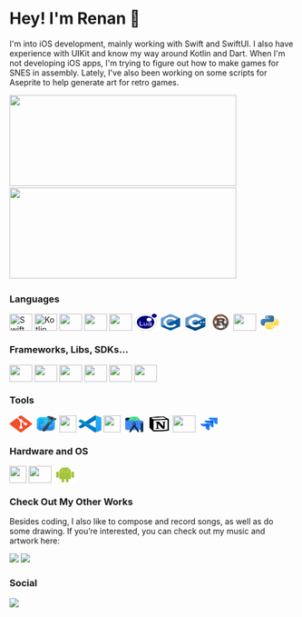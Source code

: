 # Hey! I'm Renan 👋

I'm into iOS development, mainly working with Swift and SwiftUI. I also have experience with UIKit and know my way around Kotlin and Dart.
When I'm not developing iOS apps, I'm trying to figure out how to make games for SNES in assembly.
Lately, I've also been working on some scripts for Aseprite to help generate art for retro games.

<div style="display: inline_block">
    <img width="400cm" height="160cm" src="https://github-readme-stats.vercel.app/api?username=maganharenan&show_icons=true&theme=tokyonight&border_radius=16"/>
    <img width="400cm" height="160cm" src="https://github-readme-stats.vercel.app/api/top-langs/?username=maganharenan&layout=compact&theme=tokyonight&border_radius=16"/>
</div>

### Languages
<div style="display: inline_block">
    <img align="center" height="30" width="40" src="https://cdn.jsdelivr.net/gh/devicons/devicon/icons/swift/swift-original.svg" title="Swift">
    <img align="center" height="30" width="40" src="https://cdn.jsdelivr.net/gh/devicons/devicon/icons/kotlin/kotlin-original.svg" title="Kotlin">
    <img align="center" height="30" width="40" src="https://cdn.jsdelivr.net/gh/devicons/devicon/icons/dart/dart-original.svg">
    <img align="center" height="30" width="40" src="https://www.svgrepo.com/show/373445/assembly.svg">
    <img align="center" height="30" width="40" src="https://cdn.jsdelivr.net/gh/devicons/devicon/icons/objectivec/objectivec-plain.svg">
    <img align="center" height="30" width="40" src="https://raw.githubusercontent.com/devicons/devicon/master/icons/lua/lua-original.svg">
    <img align="center" height="30" width="40" src="https://raw.githubusercontent.com/devicons/devicon/master/icons/c/c-original.svg">
    <img align="center" height="30" width="40" src="https://raw.githubusercontent.com/devicons/devicon/master/icons/cplusplus/cplusplus-original.svg">
    <img align="center" height="30" width="40" src="https://github.com/Dgdiniz/Dgdiniz/blob/main/assets/rust.png">
    <img align="center" height="30" width="40" src="https://cdn.jsdelivr.net/gh/devicons/devicon/icons/java/java-original.svg">
    <img align="center" height="30" width="40" src="https://raw.githubusercontent.com/devicons/devicon/master/icons/python/python-original.svg">
</div>

### Frameworks, Libs, SDKs...
<div style="display: inline_block">
    <img align="center" height="30" width="40" src="https://cdn.jsdelivr.net/gh/devicons/devicon/icons/flutter/flutter-original.svg">
    <img align="center" height="30" width="40" src="https://cdn.jsdelivr.net/gh/devicons/devicon/icons/sqlite/sqlite-original.svg">
    <img align="center" height="30" width="40" src="https://cdn.jsdelivr.net/gh/devicons/devicon/icons/firebase/firebase-original.svg">
    <img align="center" height="30" width="40" src="https://cdn.jsdelivr.net/gh/devicons/devicon/icons/opencv/opencv-original.svg">
    <img align="center" height="30" width="40" src="https://cdn.jsdelivr.net/gh/devicons/devicon/icons/tensorflow/tensorflow-original.svg">
    <img align="center" height="30" width="40" src="https://cdn.jsdelivr.net/gh/devicons/devicon/icons/realm/realm-original.svg">
</div>

### Tools
<div style="display: inline_block">
    <img align="center" height="30" width="40" src="https://raw.githubusercontent.com/devicons/devicon/master/icons/git/git-original.svg">
    <img align="center" height="30" width="40" src="https://raw.githubusercontent.com/devicons/devicon/master/icons/xcode/xcode-original.svg">
    <img align="center" height="30" width="30" src="https://asset.brandfetch.io/idAnDTFapY/idYC5f2L1X.png">
    <img align="center" height="30" width="40" src="https://raw.githubusercontent.com/devicons/devicon/master/icons/vscode/vscode-original.svg">
    <img align="center" height="30" width="30" src="https://github.com/aseprite/aseprite/blob/main/data/icons/ase128.png">
    <img align="center" height="30" width="40" src="https://raw.githubusercontent.com/devicons/devicon/master/icons/androidstudio/androidstudio-original.svg">
    <img align="center" height="30" width="40" src="https://raw.githubusercontent.com/devicons/devicon/master/icons/notion/notion-original.svg">
    <img align="center" height="30" width="40" src="https://upload.wikimedia.org/wikipedia/commons/thumb/1/10/2023_Obsidian_logo.svg/1024px-2023_Obsidian_logo.svg.png">
    <img align="center" height="30" width="40" src="https://raw.githubusercontent.com/devicons/devicon/master/icons/jira/jira-original.svg">
</div>

### Hardware and OS
<div style="display: inline_block">
    <img align="center" height="30" width="30" src="https://www.vectorlogo.zone/logos/apple/apple-tile.svg">
    <img align="center" height="30" width="40" src="https://static.wikia.nocookie.net/donkey-kong/images/e/e7/SNES_USA.png/revision/latest?cb=20130613173901&path-prefix=pt">
    <img align="center" height="30" width="40" src="https://raw.githubusercontent.com/devicons/devicon/master/icons/android/android-original.svg">
</div>



### Check Out My Other Works
Besides coding, I also like to compose and record songs, as well as do some drawing. If you’re interested, you can check out my music and artwork here:

<div style="display: inline_block">
    <a href="https://soundcloud.com/nero-maganha/tracks" target="_blank"><img src="https://img.shields.io/badge/SoundCloud-FF3300?style=for-the-badge&logo=soundcloud&logoColor=white" target="_blank"/></a>
    <a href="https://www.behance.net/maganharenan" target="_blank"><img src="https://img.shields.io/badge/Behance-0054F7?style=for-the-badge&logo=behance&logoColor=white" target="_blank"/></a>
</div>

### Social

<div style="display: inline_block">
    <a href="https://www.linkedin.com/in/renanmaganha/" target="_blank"><img src="https://img.shields.io/badge/LinkedIn-0077B5?style=for-the-badge&logo=linkedin&logoColor=white" target="_blank"/></a>
</div>
